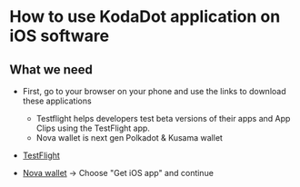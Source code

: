 # How to use KodaDot application on iOS software

## What we need

- First, go to your browser on your phone and use the links to download these applications
    - Testflight helps developers test beta versions of their apps and App Clips using the TestFlight app. 
    - Nova wallet is next gen Polkadot & Kusama wallet

- [TestFlight](https://testflight.apple.com/) 
- [Nova wallet](https://novawallet.io/) -> Choose "Get iOS app" and continue


